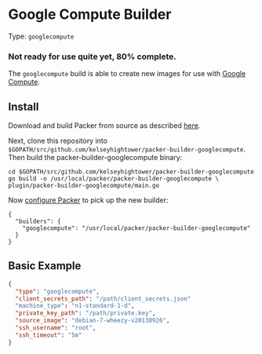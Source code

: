 # Google Compute Builder

Type: `googlecompute`

### Not ready for use quite yet, 80% complete.

The `googlecompute` build is able to create new images for use with
[Google Compute](https://cloud.google.com/products/compute-engine).

## Install

Download and build Packer from source as described [here](https://github.com/mitchellh/packer#developing-packer).

Next, clone this repository into `$GOPATH/src/github.com/kelseyhightower/packer-builder-googlecompute`.  Then build the packer-builder-googlecompute binary:

```
cd $GOPATH/src/github.com/kelseyhightower/packer-builder-googlecompute
go build -o /usr/local/packer/packer-builder-googlecompute \
plugin/packer-builder-googlecompute/main.go
```

Now [configure Packer](http://www.packer.io/docs/other/core-configuration.html) to pick up the new builder:

```
{
  "builders": {
    "googlecompute": "/usr/local/packer/packer-builder-googlecompute"
  }
}
```

## Basic Example

```JSON
{
  "type": "googlecompute",
  "client_secrets_path": "/path/client_secrets.json"
  "machine_type": "n1-standard-1-d",
  "private_key_path": "/path/private.key",
  "source_image": "debian-7-wheezy-v20130926",
  "ssh_username": "root",
  "ssh_timeout": "5m"
}
```
